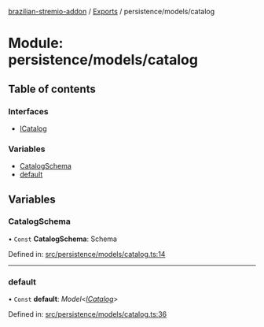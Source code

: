 [brazilian-stremio-addon](../README.md) / [Exports](../modules.md) / persistence/models/catalog

# Module: persistence/models/catalog

## Table of contents

### Interfaces

- [ICatalog](../interfaces/persistence_models_catalog.icatalog.md)

### Variables

- [CatalogSchema](persistence_models_catalog.md#catalogschema)
- [default](persistence_models_catalog.md#default)

## Variables

### CatalogSchema

• `Const` **CatalogSchema**: Schema

Defined in: [src/persistence/models/catalog.ts:14](https://github.com/victorgveloso/MicoLeaoDubladoAPI/blob/9dfa6b5/src/persistence/models/catalog.ts#L14)

___

### default

• `Const` **default**: *Model*<[*ICatalog*](../interfaces/persistence_models_catalog.icatalog.md)\>

Defined in: [src/persistence/models/catalog.ts:36](https://github.com/victorgveloso/MicoLeaoDubladoAPI/blob/9dfa6b5/src/persistence/models/catalog.ts#L36)
